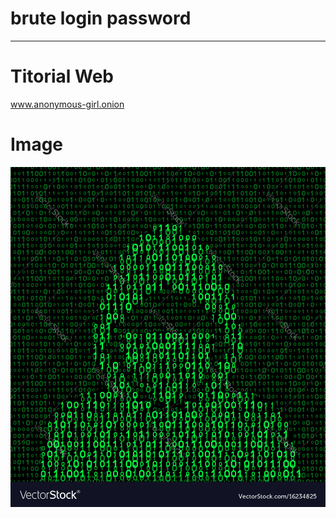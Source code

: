 # brute login password
------------------
# Titorial Web
www.anonymous-girl.onion

# Image
<img src="Image/hacker.jpg"/>
